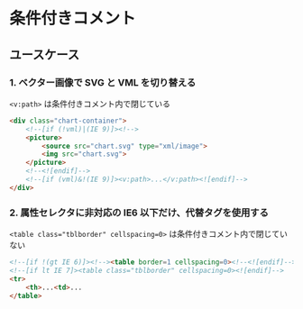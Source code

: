# 条件付きコメント

## ユースケース

### 1. ベクター画像で SVG と VML を切り替える

`<v:path>` は条件付きコメント内で閉じている

~~~html
<div class="chart-container">
    <!--[if (!vml)|(IE 9)]><!-->
    <picture>
        <source src="chart.svg" type="xml/image">
        <img src="chart.svg">
    </picture>
    <!--<![endif]-->
    <!--[if (vml)&!(IE 9)]><v:path>...</v:path><![endif]-->
</div>
~~~

### 2. 属性セレクタに非対応の IE6 以下だけ、代替タグを使用する

`<table class="tblborder" cellspacing=0>` は条件付きコメント内で閉じていない

~~~html
<!--[if !(gt IE 6)]><!--><table border=1 cellspacing=0><!--<![endif]-->
<!--[if lt IE 7]><table class="tblborder" cellspacing=0><![endif]-->
<tr>
    <th>...<td>...
</table>
~~~
